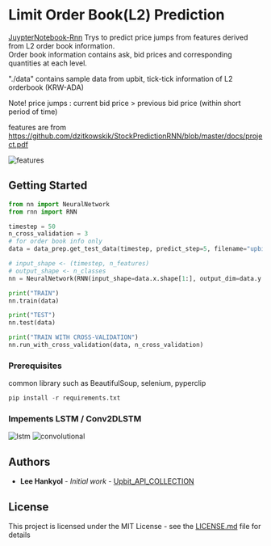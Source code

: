 # Limit Order Book(L2) Prediction

[JuypterNotebook-Rnn](https://github.com/miroblog/limit_orderbook_prediction/blob/master/nn_example.ipynb)
 Trys to predict price jumps from features derived from L2 order book information.    
Order book information contains ask, bid prices and corresponding quantities at each level.
  
"./data" contains sample data from upbit, tick-tick information of L2 orderbook (KRW-ADA)

Note! price jumps : current bid price > previous bid price (within short period of time) 

features are from https://github.com/dzitkowskik/StockPredictionRNN/blob/master/docs/project.pdf    

![features](https://github.com/miroblog/limit_orderbook_prediction/blob/master/features.png)  

## Getting Started

```python
from nn import NeuralNetwork
from rnn import RNN

timestep = 50
n_cross_validation = 3
# for order book info only
data = data_prep.get_test_data(timestep, predict_step=5, filename="upbit_l2_orderbook_ADA")

# input_shape <- (timestep, n_features)
# output_shape <- n_classes
nn = NeuralNetwork(RNN(input_shape=data.x.shape[1:], output_dim=data.y.shape[1]), class_weight={0: 1., 1: 1., 2: 1.})

print("TRAIN")
nn.train(data)

print("TEST")
nn.test(data)

print("TRAIN WITH CROSS-VALIDATION")
nn.run_with_cross_validation(data, n_cross_validation)

```

### Prerequisites

common library such as BeautifulSoup, selenium, pyperclip

```python
pip install -r requirements.txt
```
### Impements LSTM / Conv2DLSTM 
![lstm](http://colah.github.io/posts/2015-08-Understanding-LSTMs/)
![convolutional](https://github.com/miroblog/limit_orderbook_prediction/blob/master/convolutional.png)

## Authors

* **Lee Hankyol** - *Initial work* - [Upbit_API_COLLECTION](https://github.com/miroblog/limit_orderbook_prediction)

## License

This project is licensed under the MIT License - see the [LICENSE.md](LICENSE.md) file for details
